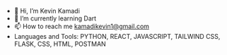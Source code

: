- 👋 Hi, I’m Kevin Kamadi
- 🌱 I’m currently learning Dart
- 📫 How to reach me kamadikevin1@gmail.com
- Languages and Tools: PYTHON, REACT, JAVASCRIPT, TAILWIND CSS, FLASK, CSS, HTML, POSTMAN


